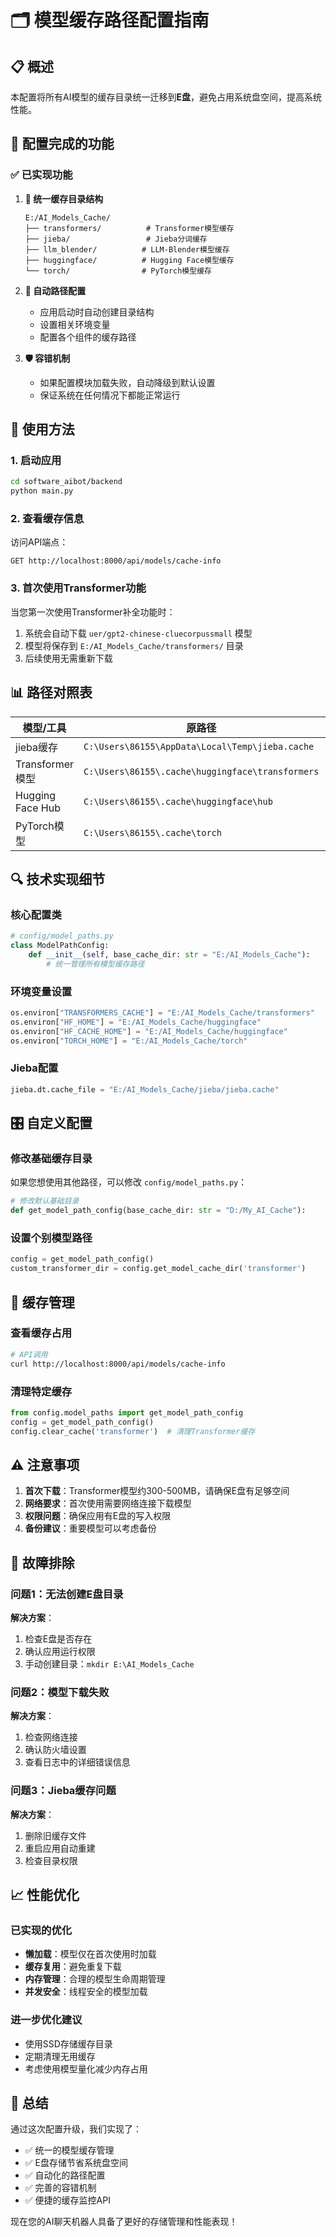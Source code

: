 # 🗂️ 模型缓存路径配置指南

## 📋 概述

本配置将所有AI模型的缓存目录统一迁移到**E盘**，避免占用系统盘空间，提高系统性能。

## 🎯 配置完成的功能

### ✅ 已实现功能

1. **📁 统一缓存目录结构**
   ```
   E:/AI_Models_Cache/
   ├── transformers/          # Transformer模型缓存
   ├── jieba/                 # Jieba分词缓存
   ├── llm_blender/          # LLM-Blender模型缓存
   ├── huggingface/          # Hugging Face模型缓存
   └── torch/                # PyTorch模型缓存
   ```

2. **🔧 自动路径配置**
   - 应用启动时自动创建目录结构
   - 设置相关环境变量
   - 配置各个组件的缓存路径

3. **🛡️ 容错机制**
   - 如果配置模块加载失败，自动降级到默认设置
   - 保证系统在任何情况下都能正常运行

## 🚀 使用方法

### 1. 启动应用
```bash
cd software_aibot/backend
python main.py
```

### 2. 查看缓存信息
访问API端点：
```
GET http://localhost:8000/api/models/cache-info
```

### 3. 首次使用Transformer功能
当您第一次使用Transformer补全功能时：
1. 系统会自动下载 `uer/gpt2-chinese-cluecorpussmall` 模型
2. 模型将保存到 `E:/AI_Models_Cache/transformers/` 目录
3. 后续使用无需重新下载

## 📊 路径对照表

| 模型/工具 | 原路径 | 新路径 |
|----------|--------|--------|
| jieba缓存 | `C:\Users\86155\AppData\Local\Temp\jieba.cache` | `E:/AI_Models_Cache/jieba/jieba.cache` |
| Transformer模型 | `C:\Users\86155\.cache\huggingface\transformers` | `E:/AI_Models_Cache/transformers/` |
| Hugging Face Hub | `C:\Users\86155\.cache\huggingface\hub` | `E:/AI_Models_Cache/huggingface/` |
| PyTorch模型 | `C:\Users\86155\.cache\torch` | `E:/AI_Models_Cache/torch/` |

## 🔍 技术实现细节

### 核心配置类
```python
# config/model_paths.py
class ModelPathConfig:
    def __init__(self, base_cache_dir: str = "E:/AI_Models_Cache"):
        # 统一管理所有模型缓存路径
```

### 环境变量设置
```python
os.environ["TRANSFORMERS_CACHE"] = "E:/AI_Models_Cache/transformers"
os.environ["HF_HOME"] = "E:/AI_Models_Cache/huggingface"
os.environ["HF_CACHE_HOME"] = "E:/AI_Models_Cache/huggingface"
os.environ["TORCH_HOME"] = "E:/AI_Models_Cache/torch"
```

### Jieba配置
```python
jieba.dt.cache_file = "E:/AI_Models_Cache/jieba/jieba.cache"
```

## 🎛️ 自定义配置

### 修改基础缓存目录
如果您想使用其他路径，可以修改 `config/model_paths.py`：
```python
# 修改默认基础目录
def get_model_path_config(base_cache_dir: str = "D:/My_AI_Cache"):
```

### 设置个别模型路径
```python
config = get_model_path_config()
custom_transformer_dir = config.get_model_cache_dir('transformer')
```

## 🧹 缓存管理

### 查看缓存占用
```bash
# API调用
curl http://localhost:8000/api/models/cache-info
```

### 清理特定缓存
```python
from config.model_paths import get_model_path_config
config = get_model_path_config()
config.clear_cache('transformer')  # 清理Transformer缓存
```

## ⚠️ 注意事项

1. **首次下载**：Transformer模型约300-500MB，请确保E盘有足够空间
2. **网络要求**：首次使用需要网络连接下载模型
3. **权限问题**：确保应用有E盘的写入权限
4. **备份建议**：重要模型可以考虑备份

## 🔧 故障排除

### 问题1：无法创建E盘目录
**解决方案**：
1. 检查E盘是否存在
2. 确认应用运行权限
3. 手动创建目录：`mkdir E:\AI_Models_Cache`

### 问题2：模型下载失败
**解决方案**：
1. 检查网络连接
2. 确认防火墙设置
3. 查看日志中的详细错误信息

### 问题3：Jieba缓存问题
**解决方案**：
1. 删除旧缓存文件
2. 重启应用自动重建
3. 检查目录权限

## 📈 性能优化

### 已实现的优化
- **懒加载**：模型仅在首次使用时加载
- **缓存复用**：避免重复下载
- **内存管理**：合理的模型生命周期管理
- **并发安全**：线程安全的模型加载

### 进一步优化建议
- 使用SSD存储缓存目录
- 定期清理无用缓存
- 考虑使用模型量化减少内存占用

## 🎉 总结

通过这次配置升级，我们实现了：
- ✅ 统一的模型缓存管理
- ✅ E盘存储节省系统盘空间
- ✅ 自动化的路径配置
- ✅ 完善的容错机制
- ✅ 便捷的缓存监控API

现在您的AI聊天机器人具备了更好的存储管理和性能表现！ 